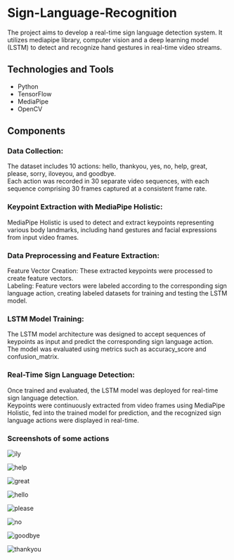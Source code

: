 # Sign-Language-Recognition
The project aims to develop a real-time sign language detection system. It utilizes mediapipe library, computer vision and a deep learning model (LSTM) to detect and recognize hand gestures in real-time video streams.

## Technologies and Tools
* Python
* TensorFlow
* MediaPipe
* OpenCV

## Components
### Data Collection: 
The dataset includes 10 actions: hello, thankyou, yes, no, help, great, please, sorry, iloveyou, and goodbye.  
Each action was recorded in 30 separate video sequences, with each sequence comprising 30 frames captured at a consistent frame rate.

### Keypoint Extraction with MediaPipe Holistic:
MediaPipe Holistic is used to detect and extract keypoints representing various body landmarks, including hand gestures and facial expressions from input video frames.

### Data Preprocessing and Feature Extraction:
Feature Vector Creation: These extracted keypoints were processed to create feature vectors.  
Labeling: Feature vectors were labeled according to the corresponding sign language action, creating labeled datasets for training and testing the LSTM model.

### LSTM Model Training:
The LSTM model architecture was designed to accept sequences of keypoints as input and predict the corresponding sign language action.  
The model was evaluated using metrics such as accuracy_score and confusion_matrix.

### Real-Time Sign Language Detection:
Once trained and evaluated, the LSTM model was deployed for real-time sign language detection.  
Keypoints were continuously extracted from video frames using MediaPipe Holistic, fed into the trained model for prediction, and the recognized sign language actions were displayed in real-time.

### Screenshots of some actions

![ily](https://github.com/Quisha16/Sign-Language-Recognition/assets/90545228/acded46e-ccdb-4965-9616-bf8850423832 )  

![help](https://github.com/Quisha16/Sign-Language-Recognition/assets/90545228/7be144e0-e00c-43a8-9a75-fe08d2940bc5)  

![great](https://github.com/Quisha16/Sign-Language-Recognition/assets/90545228/b3df6f26-2138-404a-8d55-e89cb1726cee)

![hello](https://github.com/Quisha16/Sign-Language-Recognition/assets/90545228/00feec64-421c-45e2-88fd-5e2fe1448deb)

![please](https://github.com/Quisha16/Sign-Language-Recognition/assets/90545228/067e6614-73cd-458f-93a7-3b8ee0fd101c)

![no](https://github.com/Quisha16/Sign-Language-Recognition/assets/90545228/631b1e40-de12-4c40-a8ba-3872ea7abfe2)


![goodbye](https://github.com/Quisha16/Sign-Language-Recognition/assets/90545228/d5c6ce5c-aa62-4bf2-b1bc-14b5e850ac3c)


![thankyou](https://github.com/Quisha16/Sign-Language-Recognition/assets/90545228/196947ea-4f03-4ec8-9d1e-9bb558a87ec0)




